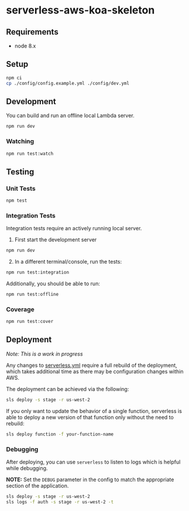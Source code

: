 # serverless-aws-koa-skeleton

## Requirements

- node 8.x

## Setup

```bash
npm ci
cp ./config/config.example.yml ./config/dev.yml
```

## Development

You can build and run an offline local Lambda server.

```bash
npm run dev
```

### Watching

```bash
npm run test:watch
```

## Testing

### Unit Tests

```bash
npm test
```

### Integration Tests

Integration tests require an actively running local server.

1. First start the development server

```bash
npm run dev
```

2. In a different terminal/console, run the tests:

```bash
npm run test:integration
```

Additionally, you should be able to run:

```bash
npm run test:offline
```

### Coverage

```bash
npm run test:cover
```

## Deployment

_Note: This is a work in progress_

Any changes to [serverless.yml](serverless.yml) require a full rebuild of the deployment, which takes additional time as there may be configuration changes within AWS.

The deployment can be achieved via the following:

```bash
sls deploy -s stage -r us-west-2
```

If you only want to update the behavior of a single function, serverless is able to deploy a new version of that function only without the need to rebuild:

```bash
sls deploy function -f your-function-name
```

### Debugging

After deploying, you can use `serverless` to listen to logs which is helpful while debugging.

**NOTE:** Set the `DEBUG` parameter in the config to match the appropriate section of the application.

```bash
sls deploy -s stage -r us-west-2
sls logs -f auth -s stage -r us-west-2 -t
```
